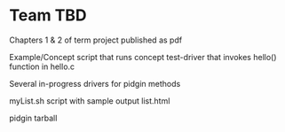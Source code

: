 # Team TBD

Chapters 1 & 2 of term project published as pdf

Example/Concept script that runs concept test-driver that invokes hello() function in hello.c

Several in-progress drivers for pidgin methods

myList.sh script with sample output list.html

pidgin tarball
